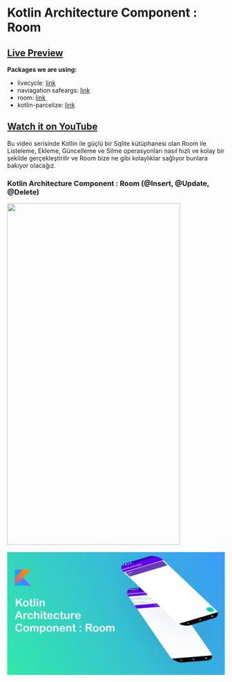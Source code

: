# Kotlin Architecture Component : Room

## [Live Preview](https://github.com/cmrnrbs/KotlinRoom#/)

**Packages we are using:**

- livecycle: [link](https://pub.dev/packages/flutter_svg)
- naviagation safeargs: [link](https://developer.android.com/guide/navigation/navigation-pass-data)
- room: [link](https://developer.android.com/jetpack/androidx/releases/room)
- kotlin-parcelize: [link](https://developer.android.com/kotlin/parcelize)


## [Watch it on YouTube](https://youtu.be/_uOgXpEHNbc)

Bu video serisinde Kotlin ile güçlü bir Sqlite kütüphanesi olan Room ile Listeleme, Ekleme, Güncelleme ve Silme operasyonları nasıl hızlı ve kolay bir şekilde gerçekleştirilir ve Room bize ne gibi kolaylıklar sağlıyor bunlara bakıyor olacağız.
### Kotlin Architecture Component : Room (@Insert, @Update, @Delete)

<img src="/record.gif" width="400" height="790" />

![App UI](/preview.png)

